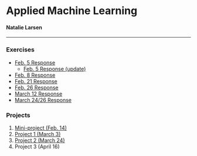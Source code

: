 # Applied Machine Learning
#### Natalie Larsen

* * *

### Exercises
- [Feb. 5 Response](https://natallzl.github.io/data310/Feb5Response.html)
  - [Feb. 5 Response (update)](Feb5Response_update.md)
- [Feb. 8 Response](https://natallzl.github.io/data310/Feb8Response.html)
- [Feb. 21 Response](https://natallzl.github.io/data310/Feb21Response.html)
- [Feb. 26 Response](https://natallzl.github.io/data310/Feb26Response.html)
- [March 12 Response](https://natallzl.github.io/data310/March12Response.html)
- [March 24/26 Response](https://natallzl.github.io/data310/March24Response.html)

### Projects
1. [Mini-project (Feb. 14)](https://natallzl.github.io/data310/miniProject1.html)
2. [Project 1 (March 3)](https://natallzl.github.io/data310/Project1.html)
3. [Project 2 (March 24)](https://natallzl.github.io/data310/Project2.html)
4. Project 3 (April 16)
